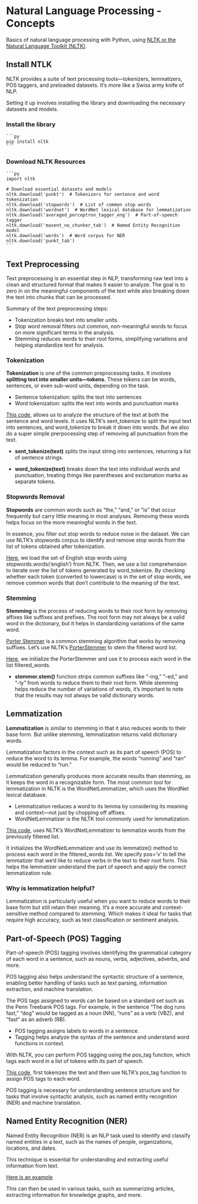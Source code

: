# Natural Language Processing - Concepts

Basics of natural language processing with Python, using [NLTK or the Natural Language Toolkit (NLTK)](https://www.nltk.org/).

## Install NTLK

NLTK provides a suite of text processing tools—tokenizers, lemmatizers, POS taggers, and preloaded datasets. It’s more like a Swiss army knife of NLP.

Setting it up involves installing the library and downloading the necessary datasets and models.

### Install the library

    ```py
    pip install nltk
    ```

### Download NLTK Resources

    ```py
    import nltk
 
    # Download essential datasets and models
    nltk.download('punkt')  # Tokenizers for sentence and word tokenization
    nltk.download('stopwords')  # List of common stop words
    nltk.download('wordnet')  # WordNet lexical database for lemmatization
    nltk.download('averaged_perceptron_tagger_eng')  # Part-of-speech tagger
    nltk.download('maxent_ne_chunker_tab')  # Named Entity Recognition model
    nltk.download('words')  # Word corpus for NER
    nltk.download('punkt_tab')
    ```

## Text Preprocessing

Text preprocessing is an essential step in NLP, transforming raw text into a clean and structured format that makes it easier to analyze. The goal is to zero in on the meaningful components of the text while also breaking down the text into chunks that can be processed.

Summary of the text preprocessing steps:

- Tokenization breaks text into smaller units.
- Stop word removal filters out common, non-meaningful words to focus on more significant terms in the analysis.
- Stemming reduces words to their root forms, simplifying variations and helping standardize text for analysis.

### Tokenization

**Tokenization** is one of the common preprocessing tasks. It involves **splitting text into smaller units—tokens**. These tokens can be words, sentences, or even sub-word units, depending on the task.

- Sentence tokenization: splits the text into sentences
- Word tokenization: splits the text into words and punctuation marks

[This code](text-preprocessing.py), allows us to analyze the structure of the text at both the sentence and word levels.
It uses NLTK’s sent_tokenize to split the input text into sentences, and word_tokenize to break it down into words. But we also do a super simple prerpocessing step of removing all punctuation from the text.

- **sent_tokenize(text)** splits the input string into sentences, returning a list of sentence strings.

- **word_tokenize(text)** breaks down the text into individual words and punctuation, treating things like parentheses and exclamation marks as separate tokens.

### Stopwords Removal

**Stopwords** are common words such as “the,” “and,” or “is” that occur frequently but carry little meaning in most analyses. Removing these words helps focus on the more meaningful words in the text.

In essence, you filter out stop words to reduce noise in the dataset. We can use NLTK’s stopwords corpus to identify and remove stop words from the list of tokens obtained after tokenization.

[Here](stopwords-removal.py), we load the set of English stop words using stopwords.words(‘english’) from NLTK. Then, we use a list comprehension to iterate over the list of tokens generated by word_tokenize. By checking whether each token (converted to lowercase) is in the set of stop words, we remove common words that don’t contribute to the meaning of the text.

### Stemming

**Stemming** is the process of reducing words to their root form by removing affixes like suffixes and prefixes. The root form may not always be a valid word in the dictionary, but it helps in standardizing variations of the same word.

[Porter Stemmer](https://vijinimallawaarachchi.com/2017/05/09/porter-stemming-algorithm/) is a common stemming algorithm that works by removing suffixes. Let’s use NLTK’s [PorterStemmer](https://www.nltk.org/howto/stem.html) to stem the filtered word list.

[Here](stemming.py), we initialize the PorterStemmer and use it to process each word in the list filtered_words.

- **stemmer.stem()** function strips common suffixes like “-ing,” “-ed,” and “-ly” from words to reduce them to their root form. While stemming helps reduce the number of variations of words, it’s important to note that the results may not always be valid dictionary words.

## Lemmatization

**Lemmatization** is similar to stemming in that it also reduces words to their base form. But unlike stemming, lemmatization returns valid dictionary words.

Lemmatization factors in the context such as its part of speech (POS) to reduce the word to its lemma. For example, the words “running” and “ran” would be reduced to “run.”

Lemmatization generally produces more accurate results than stemming, as it keeps the word in a recognizable form. The most common tool for lemmatization in NLTK is the WordNetLemmatizer, which uses the WordNet lexical database.

- Lemmatization reduces a word to its lemma by considering its meaning and context—not just by chopping off affixes.
- WordNetLemmatizer is the NLTK tool commonly used for lemmatization.

[This code](), uses NLTK’s WordNetLemmatizer to lemmatize words from the previously filtered list.

It initializes the WordNetLemmatizer and use its lemmatize() method to process each word in the filtered_words list. We specify pos=’v’ to tell the lemmatizer that we’d like to reduce verbs in the text to their root form. This helps the lemmatizer understand the part of speech and apply the correct lemmatization rule.

### Why is lemmatization helpful?

Lemmatization is particularly useful when you want to reduce words to their base form but still retain their meaning. It’s a more accurate and context-sensitive method compared to stemming. Which makes  it ideal for tasks that require high accuracy, such as text classification or sentiment analysis.

## Part-of-Speech (POS) Tagging

Part-of-speech (POS) tagging involves identifying the grammatical category of each word in a sentence, such as nouns, verbs, adjectives, adverbs, and more.

POS tagging also helps understand the syntactic structure of a sentence, enabling better handling of tasks such as text parsing, information extraction, and machine translation.

The POS tags assigned to words can be based on a standard set such as the Penn Treebank POS tags. For example, in the sentence “The dog runs fast,” “dog” would be tagged as a noun (NN), “runs” as a verb (VBZ), and “fast” as an adverb (RB).

- POS tagging assigns labels to words in a sentence.
- Tagging helps analyze the syntax of the sentence and understand word functions in context.

With NLTK, you can perform POS tagging using the pos_tag function, which tags each word in a list of tokens with its part of speech.

[This code](pos-tagging.py), first tokenizes the text and then use NLTK’s pos_tag function to assign POS tags to each word.

POS tagging is necessary for understanding sentence structure and for tasks that involve syntactic analysis, such as named entity recognition (NER) and machine translation.

## Named Entity Recognition (NER)

Named Entity Recognition (NER) is an NLP task used to identify and classify named entities in a text, such as the names of people, organizations, locations, and dates.

This technique is essential for understanding and extracting useful information from text.

[Here is an example](./name-entity-recognition.py)

This can then be used in various tasks, such as summarizing articles, extracting information for knowledge graphs, and more.
